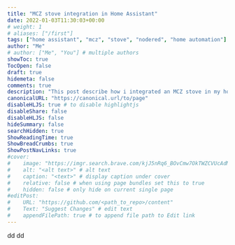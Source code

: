 ```yaml
---
title: "MCZ stove integration in Home Assistant"
date: 2022-01-03T11:30:03+00:00
# weight: 1
# aliases: ["/first"]
tags: ["home assistant", "mcz", "stove", "nodered", "home automation"]
author: "Me"
# author: ["Me", "You"] # multiple authors
showToc: true
TocOpen: false
draft: true
hidemeta: false
comments: true
description: "This post describe how i integrated an MCZ stove in my home automation system"
canonicalURL: "https://canonical.url/to/page"
disableHLJS: true # to disable highlightjs
disableShare: false
disableHLJS: false
hideSummary: false
searchHidden: true
ShowReadingTime: true
ShowBreadCrumbs: true
ShowPostNavLinks: true
#cover:
#    image: "https://imgr.search.brave.com/kjJ5nRq6_BOvCmw7OkTWZCVUcAdMlxWxqw1kr_HBBTc/fit/428/438/ce/1/aHR0cHM6Ly9hcHBs/aWFuY2lzdC5jb20v/d3AtY29udGVudC91/cGxvYWRzLzIwMTYv/MDcvbWN6LXNvbGFy/LXBlbGxldC1zdG92/ZS5qcGc" # image path/url
#    alt: "<alt text>" # alt text
#    caption: "<text>" # display caption under cover
#    relative: false # when using page bundles set this to true
#    hidden: false # only hide on current single page
#editPost:
#    URL: "https://github.com/<path_to_repo>/content"
#    Text: "Suggest Changes" # edit text
#    appendFilePath: true # to append file path to Edit link
---
```

dd
dd